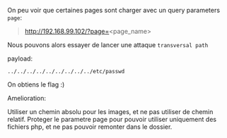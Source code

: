 On peu voir que certaines pages sont charger avec un query parameters `page`:

> http://192.168.99.102/?page=<page_name>


Nous pouvons alors essayer de lancer une attaque `transversal path`


payload:

```
../../../../../../../../../etc/passwd
```

On obtiens le flag :)

Amelioration:

Utiliser un chemin absolu pour les images, et ne pas utiliser de chemin relatif.
Proteger le parametre page pour pouvoir utiliser uniquement des fichiers php, et ne pas pouvoir remonter dans le dossier.